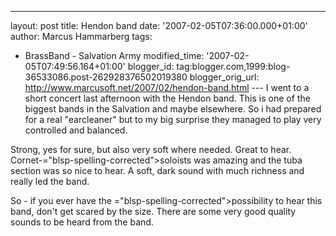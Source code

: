 ---
layout: post
title: Hendon band
date: '2007-02-05T07:36:00.000+01:00'
author: Marcus Hammarberg
tags:
  - BrassBand - Salvation Army
modified_time: '2007-02-05T07:49:56.164+01:00'
blogger_id: tag:blogger.com,1999:blog-36533086.post-262928376502019380
blogger_orig_url: http://www.marcusoft.net/2007/02/hendon-band.html ---
I went to a short concert last afternoon with the <span
id="SPELLING_ERROR_0" class="blsp-spelling-error"
onclick="BLOG_clickHandler(this)">Hendon</span> band. This is one of the
biggest bands in the Salvation and maybe elsewhere. So i had prepared
for a real "<span id="SPELLING_ERROR_1" class="blsp-spelling-error"
onclick="BLOG_clickHandler(this)">earcleaner</span>" but to my big <span
id="SPELLING_ERROR_2" class="blsp-spelling-corrected">surprise</span>
they managed to play very controlled and balanced.

Strong, yes for sure, but also very soft where needed. Great to hear.
Cornet-<span>="blsp-spelling-corrected">soloists</span> was amazing and the tuba
section was so nice to hear. A soft, dark sound with much richness and
really led the band.

So - if you ever have the <span>="blsp-spelling-corrected">possibility</span> to hear this band,
don't get scared by the size. There are some very good quality sounds to
be heard from the band.
